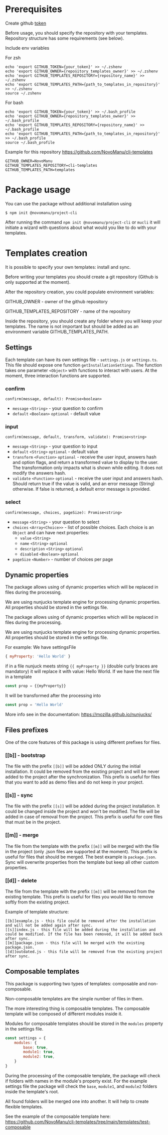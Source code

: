 # Prerequisites
Create github [token](https://docs.github.com/en/rest/guides/getting-started-with-the-rest-api#authentication)

Before usage, you should specify the repository with your templates.
Repository structure has some requirements (see below).

Include env variables

For zsh
```
echo 'export GITHUB_TOKEN={your_token}' >> ~/.zshenv
echo 'export GITHUB_OWNER={repository_templates_owner}' >> ~/.zshenv
echo 'export GITHUB_TEMPLATES_REPOSITORY={repository_name}' >> ~/.zshenv
echo 'export GITHUB_TEMPLATES_PATH={path_to_templates_in_repository}' >> ~/.zshenv
source ~/.zshenv
```

For bash
```
echo 'export GITHUB_TOKEN={your_token}' >> ~/.bash_profile
echo 'export GITHUB_OWNER={repository_templates_owner}' >> ~/.bash_profile
echo 'export GITHUB_TEMPLATES_REPOSITORY={repository_name}' >> ~/.bash_profile
echo 'export GITHUB_TEMPLATES_PATH={path_to_templates_in_repository}' >> ~/.bash_profile
source ~/.bash_profile
```

Example for this repository https://github.com/NovoManu/cli-templates

```
GITHUB_OWNER=NovoManu
GITHUB_TEMPLATES_REPOSITORY=cli-templates
GITHUB_TEMPLATES_PATH=templates
```

# Package usage

You can use the package without additional installation using

```
$ npm init @novomanu/project-cli
```

After running the command `npm init @novomanu/project-cli` or `mucli` it will initiate a wizard with questions about what would you like to do with your templates.

# Templates creation
It is possible to specify your own templates: install and sync.

Before writing your templates you should create a git repository (Github is only supported at the moment).

After the repository creation, you could populate environment variables:

GITHUB_OWNER - owner of the github repository

GITHUB_TEMPLATES_REPOSITORY - name of the repository

Inside the repository, you should create any folder where you will keep your templates. The name is not important but should be added as an environment variable GITHUB_TEMPLATES_PATH.

## Settings
Each template can have its own settings file - `settings.js` or `settings.ts`.
This file should expose one function `getInstallationSettings`.
The function takes one parameter `<Object>` with functions to interact with users.
At the moment, three interaction functions are supported.

### confirm

`confirm(message, default): Promise<boolean>`

* `message` `<String>` - your question to confirm
* `default` `<Boolean>` `optional` - default value

### input

`confirm(message, default, transform, validate): Promise<string>`

* `message` `<String>` - your question to input
* `default` `<String>` `optional` - default value
* `transform` `<Function>` `optional` - receive the user input, answers hash and option flags, and return a transformed value to display to the user. The transformation only impacts what is shown while editing. It does not modify the answers hash.
* `validate` `<Function>` `optional` - receive the user input and answers hash. Should return true if the value is valid, and an error message (String) otherwise. If false is returned, a default error message is provided.

### select

`confirm(message, choices, pageSize): Promise<string>`

* `message` `<String>` - your question to select
* `choices` `<Array<Choice>>` - list of possible choices. Each choice is an `Object` and can have next properties:
  * `value` `<String>`
  * `name` `<String>` `optional`
  * `description` `<String>` `optional`
  * `disabled` `<Boolean>` `optional`
* `pageSize` `<Number>` - number of choices per page

## Dynamic properties
The package allows using of dynamic properties which will be replaced in files during the processing.

We are using nunjucks template engine for processing dynamic properties.
All properties should be stored in the settings file.

The package allows using of dynamic properties which will be replaced in files during the processing.

We are using nunjucks template engine for processing dynamic properties.
All properties should be stored in the settings file.

For example:
We have settingsFile
```javascript
{ myProperty: 'Hello World' }
```
if in a file nunjuck meets string `{{ myProperty }}` (double curly braces are mandatory) it will replace it with value: Hello World.
If we have the next file in a template
```javascript
const prop = {{myProperty}}
```
It will be transformed after the processing into
```javascript
const prop = 'Hello World'
```

More info see in the documentation: https://mozilla.github.io/nunjucks/

## Files prefixes

One of the core features of this package is using different prefixes for files.

### [[b]] - bootstrap

The file with the prefix `[[b]]` will be added ONLY during the initial installation.
It could be removed from the existing project and will be never added to the project after the synchronization.
This prefix is useful for files that you want to add as demo files and do not keep in your project.

### [[s]] - sync
The file with the prefix `[[s]]` will be added during the project installation.
It could be changed inside the project and won't be modified. The file will be added in case of removal from the project.
This prefix is useful for core files that must be in the project.

### [[m]] - merge
The file from the template with the prefix `[[m]]` will be merged with the file in the project (only .json files are supported at the moment).
This prefix is useful for files that should be merged. The best example is `package.json`.
Sync will overwrite properties from the template but keep all other custom properties.

### [[d]] - delete
The file from the template with the prefix `[[m]]` will be removed from the existing template.
This prefix is useful for files you would like to remove softly from the existing project.

Example of template structure:
```
[[b]]example.js - this file could be removed after the installation and will not be added again after sync.
[[s]]index.js - this file will be added during the installation and could be modified. If the file has been removed, it will be added back after sync.
[[m]]package.json - this file will be merged with the existing package.json.
[[d]]outdated.js - this file will be removed from the existing project after sync.
```

## Composable templates
This package is supporting two types of templates: composable and non-composable.

Non-composable templates are the simple number of files in them.

The more interesting thing is composable templates. The composable template will be composed of different modules inside it.

Modules for composable templates should be stored in the `modules` property in the settings file.
```javascript
const settings = {
	modules: {
		base: true,
        module1: true,
        module2: true,
    }
}
```
During the processing of the composable template, the package will check if folders with names in the module's property exist.
For the example settings file the package will check the `base`, `module1`, and `module2` folders inside the template's root.

All found folders will be merged one into another. It will help to create flexible templates.

See the example of the composable template here: https://github.com/NovoManu/cli-templates/tree/main/templates/test-composable
